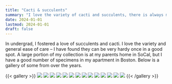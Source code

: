 ```yaml
---
title: "Cacti & succulents"
summary: "I love the variety of cacti and succulents, there is always more to learn and see."
date: 2024-01-01
lastmod: 2024-01-01
draft: false
---
```


In undergrad, I fostered a love of succulents and cacti.
I love the variety and general ease of care – I have found they can be very hardy once in a good spot.
A large portion of my collection is at my parents home in SoCal, but I have a good number of specimens in my apartment in Boston.
Below is a gallery of some from over the years.

{{< gallery >}}
<img src="gallery/GVIH4964.JPG" class="grid-w33" />
<img src="gallery/IMG_0023.JPG" class="grid-w33" />
<img src="gallery/IMG_0036.JPG" class="grid-w33" />
<img src="gallery/IMG_0160.JPG" class="grid-w33" />
<img src="gallery/IMG_1432.jpeg" class="grid-w33" />
<img src="gallery/IMG_1560.jpeg" class="grid-w33" />
<img src="gallery/IMG_3143.jpeg" class="grid-w33" />
<img src="gallery/IMG_4490.jpeg" class="grid-w33" />
<img src="gallery/IMG_5431.jpeg" class="grid-w33" />
<img src="gallery/IMG_5767.jpeg" class="grid-w33" />
<img src="gallery/IMG_6343.jpeg" class="grid-w33" />
<img src="gallery/IMG_7153.jpeg" class="grid-w33" />
<img src="gallery/IMG_8524.jpeg" class="grid-w33" />
<img src="gallery/IMG_9409.JPG" class="grid-w33" />
{{< /gallery >}}
